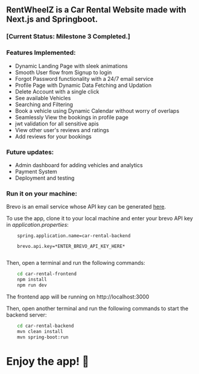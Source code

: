 ## RentWheelZ is a Car Rental Website made with Next.js and Springboot. 


### [Current Status: Milestone 3 Completed.]

### Features Implemented: 
- Dynamic Landing Page with sleek animations
- Smooth User flow from Signup to login
- Forgot Password functionality with a 24/7 email service
- Profile Page with Dynamic Data Fetching and Updation
- Delete Account with a single click
- See available Vehicles
- Searching and Filtering
- Book a vehicle using Dynamic Calendar without worry of overlaps
- Seamlessly View the bookings in profile page
- jwt validation for all sensitive apis
- View other user's reviews and ratings 
- Add reviews for your bookings

### Future updates:
- Admin dashboard for adding vehicles and analytics
- Payment System
- Deployment and testing


### Run it on your machine:


Brevo is an email service whose API key can be generated [here](https://www.brevo.com/).

To use the app, clone it to your local machine and enter your brevo API key in *application.properties*:
```properties
    spring.application.name=car-rental-backend

    brevo.api.key=*ENTER_BREVO_API_KEY_HERE*
    
```


Then, open a terminal and run the following commands:

```bash
    cd car-rental-frontend
    npm install
    npm run dev
```

The frontend app will be running on http://localhost:3000

Then, open another terminal and run the following commands to start the backend server:

```bash
    cd car-rental-backend
    mvn clean install
    mvn spring-boot:run

```


# Enjoy the app! 🚗
